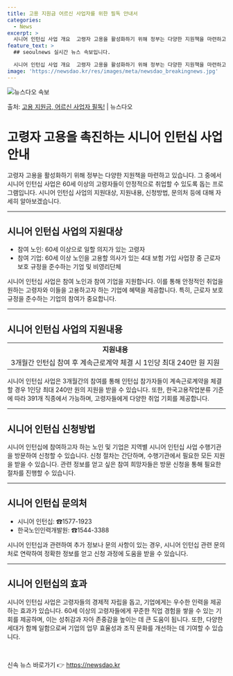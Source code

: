 ```yaml
---
title: 고용 지원금 어르신 사업자를 위한 필독 안내서
categories:
  - News
excerpt: >
  시니어 인턴십 사업 개요  고령자 고용을 활성화하기 위해 정부는 다양한 지원책을 마련하고 있습니다. 그 중에…
feature_text: >
  ## seoulnews 실시간 뉴스 속보입니다.

  시니어 인턴십 사업 개요  고령자 고용을 활성화하기 위해 정부는 다양한 지원책을 마련하고 있습니다. 그 중에…
image: 'https://newsdao.kr/res/images/meta/newsdao_breakingnews.jpg'
---
```


![뉴스다오 속보](https://newsdao.kr/res/images/meta/newsdao_breakingnews.jpg)

<p>출처: <a href="https://newsdao.kr/4309" rel="dofollow">고용 지원금, 어르신 사업자 필독!</a> | 뉴스다오</p>

<h1>고령자 고용을 촉진하는 시니어 인턴십 사업 안내</h1>

<p data-ke-size="size16">고령자 고용을 활성화하기 위해 정부는 다양한 지원책을 마련하고 있습니다. 그 중에서 시니어 인턴십 사업은 60세 이상의 고령자들이 안정적으로 취업할 수 있도록 돕는 프로그램입니다. 시니어 인턴십 사업의 지원대상, 지원내용, 신청방법, 문의처 등에 대해 자세히 알아보겠습니다.</p>

<hr>

<h2 data-ke-size="size26">시니어 인턴십 사업의 지원대상</h2>
<ul>
  <li>참여 노인: 60세 이상으로 일할 의지가 있는 고령자</li>
  <li>참여 기업: 60세 이상 노인을 고용할 의사가 있는 4대 보험 가입 사업장 중 근로자 보호 규정을 준수하는 기업 및 비영리단체</li>
</ul>
<p data-ke-size="size16">시니어 인턴십 사업은 참여 노인과 참여 기업을 지원합니다. 이를 통해 안정적인 취업을 원하는 고령자와 이들을 고용하고자 하는 기업에 혜택을 제공합니다. 특히, 근로자 보호 규정을 준수하는 기업의 참여가 중요합니다.</p>
<hr>

<h2 data-ke-size="size26">시니어 인턴십 사업의 지원내용</h2>
<table>
  <tr>
    <td style="text-align: center; height: 17px;"><b>지원내용</b></td>
  </tr>
  <tr>
    <td style="text-align: center; height: 17px;">3개월간 인턴십 참여 후 계속근로계약 체결 시 1인당 최대 240만 원 지원</td>
  </tr>
</table>
<p data-ke-size="size16">시니어 인턴십 사업은 3개월간의 참여를 통해 인턴십 참가자들이 계속근로계약을 체결할 경우 1인당 최대 240만 원의 지원을 받을 수 있습니다. 또한, 한국고용작업분류 기준에 따라 391개 직종에서 가능하며, 고령자들에게 다양한 취업 기회를 제공합니다.</p>
<hr>

<h2 data-ke-size="size26">시니어 인턴십 신청방법</h2>
<p data-ke-size="size16">시니어 인턴십에 참여하고자 하는 노인 및 기업은 지역별 시니어 인턴십 사업 수행기관을 방문하여 신청할 수 있습니다. 신청 절차는 간단하며, 수행기관에서 필요한 모든 지원을 받을 수 있습니다. 관련 정보를 얻고 싶은 참여 희망자들은 방문 신청을 통해 필요한 절차를 진행할 수 있습니다.</p>
<hr>

<h2 data-ke-size="size26">시니어 인턴십 문의처</h2>
<ul>
  <li>시니어 인턴십: ☎1577-1923</li>
  <li>한국노인인력개발원: ☎1544-3388</li>
</ul>
<p data-ke-size="size16">시니어 인턴십과 관련하여 추가 정보나 문의 사항이 있는 경우, 시니어 인턴십 관련 문의처로 연락하여 정확한 정보를 얻고 신청 과정에 도움을 받을 수 있습니다.</p>
<hr>

<h2 data-ke-size="size26">시니어 인턴십의 효과</h2>
<p data-ke-size="size16">시니어 인턴십 사업은 고령자들의 경제적 자립을 돕고, 기업에게는 우수한 인력을 제공하는 효과가 있습니다. 60세 이상의 고령자들에게 꾸준한 직업 경험을 쌓을 수 있는 기회를 제공하며, 이는 성취감과 자아 존중감을 높이는 데 큰 도움이 됩니다. 또한, 다양한 세대가 함께 일함으로써 기업의 업무 효율성과 조직 문화를 개선하는 데 기여할 수 있습니다.</p>

<p data-ke-size="size16">&nbsp;</p> 

신속 뉴스 바로가기 👉 <a href="https://newsdao.kr" rel="dofollow">https://newsdao.kr</a>


